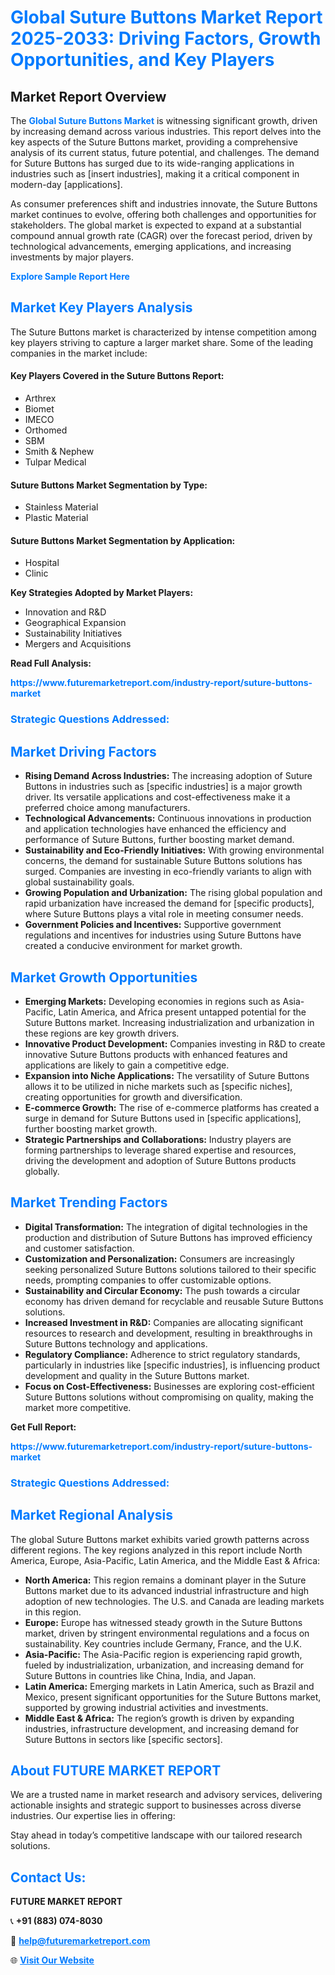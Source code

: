 <h1 style="color: #007BFF;">Global Suture Buttons Market Report 2025-2033: Driving Factors, Growth Opportunities, and Key Players</h1>

<section id="overview">
<h2>Market Report Overview</h2>
<p>The <a href="https://www.futuremarketreport.com/industry-report/suture-buttons-market" style="color: #007BFF; text-decoration: none;"><strong>Global Suture Buttons Market</strong></a> is witnessing significant growth, driven by increasing demand across various industries. This report delves into the key aspects of the Suture Buttons market, providing a comprehensive analysis of its current status, future potential, and challenges. The demand for Suture Buttons has surged due to its wide-ranging applications in industries such as [insert industries], making it a critical component in modern-day [applications].</p>
<p>As consumer preferences shift and industries innovate, the Suture Buttons market continues to evolve, offering both challenges and opportunities for stakeholders. The global market is expected to expand at a substantial compound annual growth rate (CAGR) over the forecast period, driven by technological advancements, emerging applications, and increasing investments by major players.</p>
</section>

<section id="overview">
<p><a href="https://www.futuremarketreport.com/request-sample/reportId=55758" style="color: #007BFF; text-decoration: none;"><strong>Explore Sample Report Here</strong></a></p>
</section>

<section id="key-players">
<h2 style="color: #007BFF;">Market Key Players Analysis</h2>
<p>The Suture Buttons market is characterized by intense competition among key players striving to capture a larger market share. Some of the leading companies in the market include:</p>
<h4>Key Players Covered in the Suture Buttons Report:</h4>
<ul><li>Arthrex</li><li>Biomet</li><li>IMECO</li><li>Orthomed</li><li>SBM</li><li>Smith &amp; Nephew</li><li>Tulpar Medical</li></ul>
<h4>Suture Buttons Market Segmentation by Type:</h4>
<ul><li>Stainless Material</li><li>Plastic Material</li></ul>

<h4>Suture Buttons Market Segmentation by Application:</h4>
<ul><li>Hospital</li><li>Clinic</li></ul>
<p><strong>Key Strategies Adopted by Market Players:</strong></p>
<ul>
<li>Innovation and R&D</li>
<li>Geographical Expansion</li>
<li>Sustainability Initiatives</li>
<li>Mergers and Acquisitions</li>
</ul>
</section>

<section>
<p><strong>Read Full Analysis: </strong></p><a href="https://www.futuremarketreport.com/industry-report/suture-buttons-market" style="color: #007BFF; text-decoration: none;"><strong>https://www.futuremarketreport.com/industry-report/suture-buttons-market</strong></a>
<h3 style="color: #007BFF;">Strategic Questions Addressed:</h3>
</section>

<section id="driving-factors">
<h2 style="color: #007BFF;">Market Driving Factors</h2>
<ul>
<li><strong>Rising Demand Across Industries:</strong> The increasing adoption of Suture Buttons in industries such as [specific industries] is a major growth driver. Its versatile applications and cost-effectiveness make it a preferred choice among manufacturers.</li>
<li><strong>Technological Advancements:</strong> Continuous innovations in production and application technologies have enhanced the efficiency and performance of Suture Buttons, further boosting market demand.</li>
<li><strong>Sustainability and Eco-Friendly Initiatives:</strong> With growing environmental concerns, the demand for sustainable Suture Buttons solutions has surged. Companies are investing in eco-friendly variants to align with global sustainability goals.</li>
<li><strong>Growing Population and Urbanization:</strong> The rising global population and rapid urbanization have increased the demand for [specific products], where Suture Buttons plays a vital role in meeting consumer needs.</li>
<li><strong>Government Policies and Incentives:</strong> Supportive government regulations and incentives for industries using Suture Buttons have created a conducive environment for market growth.</li>
</ul>
</section>

<section id="growth-opportunities">
<h2 style="color: #007BFF;">Market Growth Opportunities</h2>
<ul>
<li><strong>Emerging Markets:</strong> Developing economies in regions such as Asia-Pacific, Latin America, and Africa present untapped potential for the Suture Buttons market. Increasing industrialization and urbanization in these regions are key growth drivers.</li>
<li><strong>Innovative Product Development:</strong> Companies investing in R&D to create innovative Suture Buttons products with enhanced features and applications are likely to gain a competitive edge.</li>
<li><strong>Expansion into Niche Applications:</strong> The versatility of Suture Buttons allows it to be utilized in niche markets such as [specific niches], creating opportunities for growth and diversification.</li>
<li><strong>E-commerce Growth:</strong> The rise of e-commerce platforms has created a surge in demand for Suture Buttons used in [specific applications], further boosting market growth.</li>
<li><strong>Strategic Partnerships and Collaborations:</strong> Industry players are forming partnerships to leverage shared expertise and resources, driving the development and adoption of Suture Buttons products globally.</li>
</ul>
</section>

<section id="trending-factors">
<h2 style="color: #007BFF;">Market Trending Factors</h2>
<ul>
<li><strong>Digital Transformation:</strong> The integration of digital technologies in the production and distribution of Suture Buttons has improved efficiency and customer satisfaction.</li>
<li><strong>Customization and Personalization:</strong> Consumers are increasingly seeking personalized Suture Buttons solutions tailored to their specific needs, prompting companies to offer customizable options.</li>
<li><strong>Sustainability and Circular Economy:</strong> The push towards a circular economy has driven demand for recyclable and reusable Suture Buttons solutions.</li>
<li><strong>Increased Investment in R&D:</strong> Companies are allocating significant resources to research and development, resulting in breakthroughs in Suture Buttons technology and applications.</li>
<li><strong>Regulatory Compliance:</strong> Adherence to strict regulatory standards, particularly in industries like [specific industries], is influencing product development and quality in the Suture Buttons market.</li>
<li><strong>Focus on Cost-Effectiveness:</strong> Businesses are exploring cost-efficient Suture Buttons solutions without compromising on quality, making the market more competitive.</li>
</ul>
</section>

<section>
<p><strong>Get Full Report: </strong></p><a href="https://www.futuremarketreport.com/industry-report/suture-buttons-market" style="color: #007BFF; text-decoration: none;"><strong>https://www.futuremarketreport.com/industry-report/suture-buttons-market</strong></a>
<h3 style="color: #007BFF;">Strategic Questions Addressed:</h3>
</section>


<section id="regional-analysis">
<h2 style="color: #007BFF;">Market Regional Analysis</h2>
<p>The global Suture Buttons market exhibits varied growth patterns across different regions. The key regions analyzed in this report include North America, Europe, Asia-Pacific, Latin America, and the Middle East & Africa:</p>
<ul>
<li><strong>North America:</strong> This region remains a dominant player in the Suture Buttons market due to its advanced industrial infrastructure and high adoption of new technologies. The U.S. and Canada are leading markets in this region.</li>
<li><strong>Europe:</strong> Europe has witnessed steady growth in the Suture Buttons market, driven by stringent environmental regulations and a focus on sustainability. Key countries include Germany, France, and the U.K.</li>
<li><strong>Asia-Pacific:</strong> The Asia-Pacific region is experiencing rapid growth, fueled by industrialization, urbanization, and increasing demand for Suture Buttons in countries like China, India, and Japan.</li>
<li><strong>Latin America:</strong> Emerging markets in Latin America, such as Brazil and Mexico, present significant opportunities for the Suture Buttons market, supported by growing industrial activities and investments.</li>
<li><strong>Middle East & Africa:</strong> The region’s growth is driven by expanding industries, infrastructure development, and increasing demand for Suture Buttons in sectors like [specific sectors].</li>
</ul>
</section>

<footer>
<h2 style="color: #007BFF;">About FUTURE MARKET REPORT</h2>
<p>We are a trusted name in market research and advisory services, delivering actionable insights and strategic support to businesses across diverse industries. Our expertise lies in offering:</p>

<p>Stay ahead in today’s competitive landscape with our tailored research solutions.</p>

<h2 style="color: #007BFF;">Contact Us:</h2>
<p><strong>FUTURE MARKET REPORT</strong></p>
<p>📞 <strong>+91 (883) 074-8030</strong></p>
<p>📧 <strong><a href="mailto:help@futuremarketreport.com" style="color: #007BFF;">help@futuremarketreport.com</a></strong></p>
<p>🌐 <strong><a href="https://www.futuremarketreport.com/" style="color: #007BFF;">Visit Our Website</a></strong></p>
</footer>